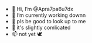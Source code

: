 - 👋 Hi, I’m @Apra7pa6u7dx
- 👀 I’m currently working downn
- 🌱 pls be good to look up to me
- 💞️ it's slightly comlicated
- 📫 not yet 🕊️

<!---
Apra7pa6u7dx/Apra7pa6u7dx is a ✨ special ✨ repository because its `README.md` (this file) appears on your GitHub profile.
You can click the Preview link to take a look at your changes.
--->
